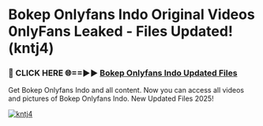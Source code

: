 # Bokep Onlyfans Indo Original Videos 0nlyFans Leaked - Files Updated! (kntj4)

<h3>🔴 CLICK HERE 🌐==►► <a href="https://tinyurl.com/2m67pmp6" rel="nofollow">Bokep Onlyfans Indo Updated Files</a></h3>

Get Bokep Onlyfans Indo and all content. Now you can access all videos and pictures of Bokep Onlyfans Indo. New Updated Files 2025!

[![kntj4](https://i.imgur.com/H4QAA4z.gif)](https://tinyurl.com/2m67pmp6)